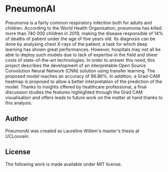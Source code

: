 # PneumonAI
Pneumonia is a fairly common respiratory infection both for adults and children. According to the World Health Organisation, pneumonia has killed more than 740 000 children in 2019, making the disease responsible of 14% of deaths of patient under the age of five years old. Its diagnosis can be done by analysing chest X-rays of the patient, a task for which deep learning has shown great performances. However, hospitals may not all be able to deploy such models due to lack of expertise in the field and sheer costs of state-of-the-art technologies. In order to answer this need, this project describes the development of an interpretable Open Source Convolution Neural Network (CNN) solution using transfer learning. The proposed model reaches an accuracy of 86.86%. In addition, a Grad-CAM heatmap is proposed to allow a better interpretation of the prediction of the model. Thanks to insights offered by healthcare professional, a final discussion studies the features highlighted through the Grad CAM visualisation and offers leads to future work on the matter at hand thanks to this analysis.
## Author
PneumonAI was created as Laureline Willem's master's thesis at UCLouvain.
## License
The following work is made available under MIT license.
